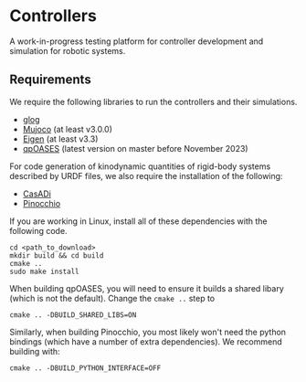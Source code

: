 # Controllers

A work-in-progress testing platform for controller development and simulation for robotic systems.

## Requirements

We require the following libraries to run the controllers and their simulations. 
* [glog](https://github.com/google/glog)
* [Mujoco](https://github.com/google-deepmind/mujoco) (at least v3.0.0)
* [Eigen](https://gitlab.com/libeigen/eigen) (at least v3.3)
* [qpOASES](https://github.com/coin-or/qpOASES) (latest version on master before November 2023)

For code generation of kinodynamic quantities of rigid-body systems described by URDF files, we also require the installation of the following:
* [CasADi](https://github.com/casadi/casadi)
* [Pinocchio](https://github.com/stack-of-tasks/pinocchio)

If you are working in Linux, install all of these dependencies with the following code.

    cd <path_to_download>
    mkdir build && cd build
    cmake ..
    sudo make install

When building qpOASES, you will need to ensure it builds a shared libary (which is not the default). Change the `cmake ..` step to

    cmake .. -DBUILD_SHARED_LIBS=ON

Similarly, when building Pinocchio, you most likely won't need the python bindings (which have a number of extra dependencies). We recommend building with:

    cmake .. -DBUILD_PYTHON_INTERFACE=OFF
